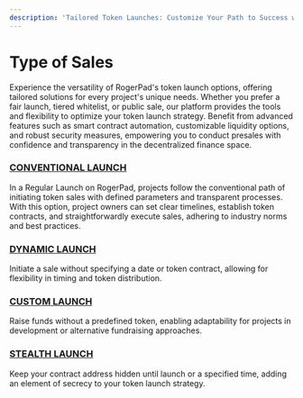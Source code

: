 ```yaml
---
description: 'Tailored Token Launches: Customize Your Path to Success with RogerPad'
---
```


# Type of Sales

Experience the versatility of RogerPad's token launch options, offering tailored solutions for every project's unique needs. Whether you prefer a fair launch, tiered whitelist, or public sale, our platform provides the tools and flexibility to optimize your token launch strategy. Benefit from advanced features such as smart contract automation, customizable liquidity options, and robust security measures, empowering you to conduct presales with confidence and transparency in the decentralized finance space.

### [CONVENTIONAL LAUNCH](conventional-launch.md)

In a Regular Launch on RogerPad, projects follow the conventional path of initiating token sales with defined parameters and transparent processes. With this option, project owners can set clear timelines, establish token contracts, and straightforwardly execute sales, adhering to industry norms and best practices.

&#x20;

### [DYNAMIC LAUNCH](dynamic-launch.md)

Initiate a sale without specifying a date or token contract, allowing for flexibility in timing and token distribution.

&#x20;

### [CUSTOM LAUNCH](custom-launch.md)

Raise funds without a predefined token, enabling adaptability for projects in development or alternative fundraising approaches.

&#x20;

### [STEALTH LAUNCH](stealth-launch.md)

Keep your contract address hidden until launch or a specified time, adding an element of secrecy to your token launch strategy.
